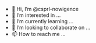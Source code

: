 - 👋 Hi, I’m @csprl-nowigence
- 👀 I’m interested in ...
- 🌱 I’m currently learning ...
- 💞️ I’m looking to collaborate on ...
- 📫 How to reach me ...

<!---
csprl-nowigence/csprl-nowigence is a ✨ special ✨ repository because its `README.md` (this file) appears on your GitHub profile.
You can click the Preview link to take a look at your changes.
--->

